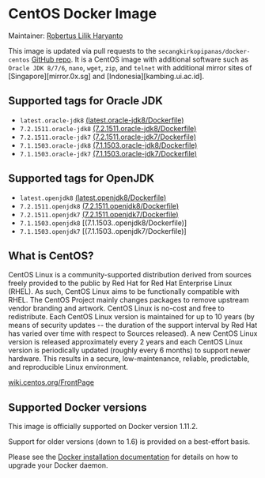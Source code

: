 # CentOS Docker Image

Maintainer: [Robertus Lilik Haryanto]

This image is updated via pull requests to the `secangkirkopipanas/docker-centos` [GitHub repo]. It is a CentOS image with additional software such as `Oracle JDK 8/7/6`, `nano`, `wget`, `zip`, and `telnet` with additional mirror sites of [Singapore][mirror.0x.sg] and [Indonesia][kambing.ui.ac.id].

## Supported tags for Oracle JDK
- `latest.oracle-jdk8` [(latest.oracle-jdk8/Dockerfile)]
- `7.2.1511.oracle-jdk8` [(7.2.1511.oracle-jdk8/Dockerfile)]
- `7.2.1511.oracle-jdk7` [(7.2.1511.oracle-jdk7/Dockerfile)]
- `7.1.1503.oracle-jdk8` [(7.1.1503.oracle-jdk8/Dockerfile)]
- `7.1.1503.oracle-jdk7` [(7.1.1503.oracle-jdk7/Dockerfile)]

## Supported tags for OpenJDK
- `latest.openjdk8` [(latest.openjdk8/Dockerfile)]
- `7.2.1511.openjdk8` [(7.2.1511.openjdk8/Dockerfile)]
- `7.2.1511.openjdk7` [(7.2.1511.openjdk7/Dockerfile)]
- `7.1.1503.openjdk8` [(7.1.1503..openjdk8/Dockerfile)]
- `7.1.1503.openjdk7` [(7.1.1503..openjdk7/Dockerfile)]

## What is CentOS?
CentOS Linux is a community-supported distribution derived from sources freely provided to the public by Red Hat for Red Hat Enterprise Linux (RHEL). As such, CentOS Linux aims to be functionally compatible with RHEL. The CentOS Project mainly changes packages to remove upstream vendor branding and artwork. CentOS Linux is no-cost and free to redistribute. Each CentOS Linux version is maintained for up to 10 years (by means of security updates -- the duration of the support interval by Red Hat has varied over time with respect to Sources released). A new CentOS Linux version is released approximately every 2 years and each CentOS Linux version is periodically updated (roughly every 6 months) to support newer hardware. This results in a secure, low-maintenance, reliable, predictable, and reproducible Linux environment.

[wiki.centos.org/FrontPage]

## Supported Docker versions
This image is officially supported on Docker version 1.11.2.

Support for older versions (down to 1.6) is provided on a best-effort basis.

Please see the [Docker installation documentation] for details on how to upgrade your Docker daemon.


   [Robertus Lilik Haryanto]: <mailto:robert.djokdja@gmail.com>
   [GitHub repo]: <https://github.com/secangkirkopipanas/docker-centos>
   [wiki.centos.org/FrontPage]: <https://wiki.centos.org/FrontPage>
   [Docker installation documentation]: <https://docs.docker.com/installation/>
   [(latest.oracle-jdk8/Dockerfile)]: <https://github.com/secangkirkopipanas/docker-centos/blob/latest.oracle-jdk8/Dockerfile>
   [(7.2.1511.oracle-jdk8/Dockerfile)]: <https://github.com/secangkirkopipanas/docker-centos/blob/7.2.1511.oracle-jdk8/Dockerfile>
   [(7.2.1511.oracle-jdk7/Dockerfile)]: <https://github.com/secangkirkopipanas/docker-centos/blob/7.2.1511.oracle-jdk7/Dockerfile>
   [(7.1.1503.oracle-jdk8/Dockerfile)]: <https://github.com/secangkirkopipanas/docker-centos/blob/7.1.1503.oracle-jdk8/Dockerfile>
   [(7.1.1503.oracle-jdk7/Dockerfile)]: <https://github.com/secangkirkopipanas/docker-centos/blob/7.1.1503.oracle-jdk7/Dockerfile>
   [(latest.openjdk8/Dockerfile)]: <https://github.com/secangkirkopipanas/docker-centos/blob/latest.openjdk8/Dockerfile>
   [(7.2.1511.openjdk8/Dockerfile)]: <https://github.com/secangkirkopipanas/docker-centos/blob/7.2.1511.openjdk8/Dockerfile>
   [(7.2.1511.openjdk7/Dockerfile)]: <https://github.com/secangkirkopipanas/docker-centos/blob/7.2.1511.openjdk7/Dockerfile>
   [(7.1.1503.openjdk8/Dockerfile)]: <https://github.com/secangkirkopipanas/docker-centos/blob/7.1.1503.openjdk8/Dockerfile>
   [(7.1.1503.openjdk7/Dockerfile)]: <https://github.com/secangkirkopipanas/docker-centos/blob/7.1.1503.openjdk7/Dockerfile>
